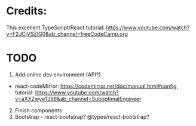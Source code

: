 # Credits:

This excellent TypeScript/React tutorial: https://www.youtube.com/watch?v=F2JCjVSZlG0&ab_channel=freeCodeCamp.org

# TODO

1. Add online dev environment (API?)

- react-codeMirror: https://codemirror.net/doc/manual.html#config, tutorial: https://www.youtube.com/watch?v=aXXZwyeTJ98&ab_channel=SuboptimalEngineer

2. Finish components
3. Bootstrap - react-bootstrap? @types/react-bootstrap?

